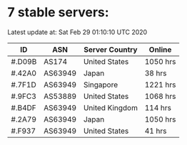 # 7 stable servers:

Latest update at: Sat Feb 29 01:10:10 UTC 2020

| ID | ASN | Server Country | Online |
| -- | --- | -------------- | ------ |
| #.D09B | AS174 | United States | 1050 hrs |
| #.42A0 | AS63949 | Japan | 38 hrs |
| #.7F1D | AS63949 | Singapore | 1221 hrs |
| #.9FC3 | AS53889 | United States | 1068 hrs |
| #.B4DF | AS63949 | United Kingdom | 114 hrs |
| #.2A79 | AS63949 | Japan | 1050 hrs |
| #.F937 | AS63949 | United States | 41 hrs |

